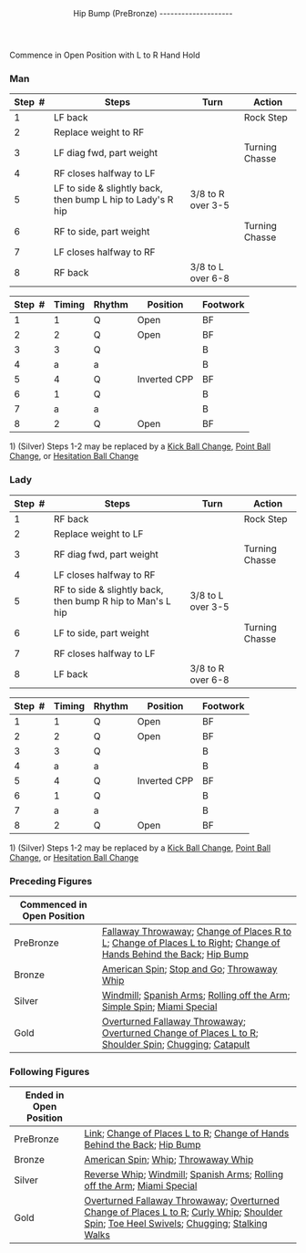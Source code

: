 <header>Hip Bump (PreBronze)
--------------------

 </header>Commence in Open Position with L to R Hand Hold

### Man

 | **Step<span style="color:white">\_</span>\#** | **Steps** | **Turn** | **Action** |
|---|---|---|---|
| 1 | LF back |  | Rock Step |
| 2 | Replace weight to RF |  |
| 3 | LF diag fwd, part weight |  | Turning Chasse |
| 4 | RF closes halfway to LF |  |
| 5 | LF to side &amp; slightly back, then bump L hip to Lady's R hip | 3/8 to R over 3-5 |
| 6 | RF to side, part weight |  | Turning Chasse |
| 7 | LF closes halfway to RF |  |
| 8 | RF back | 3/8 to L over 6-8 |

 | **Step<span style="color:white">\_</span>\#** | **Timing** | **Rhythm** | **Position** | **Footwork** |
|---|---|---|---|---|
| 1 | 1 | Q | Open | BF |
| 2 | 2 | Q | Open | BF |
| 3 | 3 | Q |  | B |
| 4 | a | a |  | B |
| 5 | 4 | Q | Inverted CPP | BF |
| 6 | 1 | Q |  | B |
| 7 | a | a |  | B |
| 8 | 2 | Q | Open | BF |

1\) (Silver) Steps 1-2 may be replaced by a [Kick Ball Change](../technique/j_kick_ball_change.md), [Point Ball Change](../technique/j_point_ball_change.md), or [Hesitation Ball Change](../technique/j_hesitation_ball_change.md)

### Lady

 | **Step<span style="color:white">\_</span>\#** | **Steps** | **Turn** | **Action** |
|---|---|---|---|
| 1 | RF back |  | Rock Step |
| 2 | Replace weight to LF |  |
| 3 | RF diag fwd, part weight |  | Turning Chasse |
| 4 | LF closes halfway to RF |  |
| 5 | RF to side &amp; slightly back, then bump R hip to Man's L hip | 3/8 to L over 3-5 |
| 6 | LF to side, part weight |  | Turning Chasse |
| 7 | RF closes halfway to LF |  |
| 8 | LF back | 3/8 to R over 6-8 |

 | **Step<span style="color:white">\_</span>\#** | **Timing** | **Rhythm** | **Position** | **Footwork** |
|---|---|---|---|---|
| 1 | 1 | Q | Open | BF |
| 2 | 2 | Q | Open | BF |
| 3 | 3 | Q |  | B |
| 4 | a | a |  | B |
| 5 | 4 | Q | Inverted CPP | BF |
| 6 | 1 | Q |  | B |
| 7 | a | a |  | B |
| 8 | 2 | Q | Open | BF |

1\) (Silver) Steps 1-2 may be replaced by a [Kick Ball Change](../technique/j_kick_ball_change.md), [Point Ball Change](../technique/j_point_ball_change.md), or [Hesitation Ball Change](../technique/j_hesitation_ball_change.md)

### Preceding Figures

 | **Commenced in Open Position** |  |
|---|---|
| PreBronze | [Fallaway Throwaway](fallaway_throwaway.md); [Change of Places R to L](change_RL.md); [Change of Places L to Right](change_LR.md); [Change of Hands Behind the Back](behind_back.md); [Hip Bump](hip_bump.md) |
| Bronze | [American Spin](american_spin.md); [Stop and Go](stop_go.md); [Throwaway Whip](whip_throwaway.md) |
| Silver | [Windmill](windmill.md); [Spanish Arms](spanish_arms.md); [Rolling off the Arm](rolling_off_arm.md); [Simple Spin](simple_spin.md); [Miami Special](miami_special.md) |
| Gold | [Overturned Fallaway Throwaway](overturned_fallaway_throwaway.md); [Overturned Change of Places L to R](overturned_change_of_places_left_right.md); [Shoulder Spin](shoulder_spin.md); [Chugging](chugging.md); [Catapult](catapult.md) |

### Following Figures

 | **Ended in Open Position** |  |
|---|---|
| PreBronze | [Link](link.md); [Change of Places L to R](change_LR.md); [Change of Hands Behind the Back](behind_back.md); [Hip Bump](hip_bump.md) |
| Bronze | [American Spin](american_spin.md); [Whip](whip.md); [Throwaway Whip](whip_throwaway.md) |
| Silver | [Reverse Whip](reverse_whip.md); [Windmill](windmill.md); [Spanish Arms](spanish_arms.md); [Rolling off the Arm](rolling_off_arm.md); [Miami Special](miami_special.md) |
| Gold | [Overturned Fallaway Throwaway](overturned_fallaway_throwaway.md); [Overturned Change of Places L to R](overturned_change_of_places_left_right.md); [Curly Whip](curly_whip.md); [Shoulder Spin](shoulder_spin.md); [Toe Heel Swivels](toe_heel.md); [Chugging](chugging.md); [Stalking Walks](stalking_walks.md) |